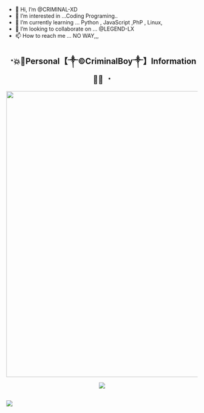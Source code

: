 
- 👋 Hi, I’m @CRIMINAL-XD
- 👀 I’m interested in ...Coding Programing..
- 🌱 I’m currently learning ... Python , JavaScript ,PhP , Linux,
- 💞️ I’m looking to collaborate on ... @LEGEND-LX
- 📫 How to reach me ... NO WAY,,,

<!---
CRIMINAL-XD/CRIMINAL-XD is a ✨ special ✨ repository because its `README.md` (this file) appears on your GitHub profile.
You can click the Preview link to take a look at your changes.
--->

<h2 align="center"><b> ⠐💥💫Personal【༒©CriminalBoy༒】Information💫💥 ⠐ </b></h2>

<p align='Middle'><a href='https://t.me/LegendHacker_IIN'><img src="https://telegra.ph/file/01b31d9569485d6793cdc.jpg" width='750"'></a></p>
<p align="center">
 
  <img src="https://readme-typing-svg.herokuapp.com?color=F77247&width=420&lines=𝑨+𝑷𝒂𝒔𝒔𝒊𝒐𝒏𝒂𝒕𝒆+𝒅𝒆𝒗𝒆𝒍𝒐𝒑𝒆𝒓+𝒇𝒓𝒐𝒎+Rajasthan%E2%9C%8C%EF%B8%8F;PHP%2C+Linux%2C+Hack%2C+Telethon%2C+Pyrogram%2C+Python%2C+Java%2C+Linux%E2%9D%A4%EF%B8%8F">
</p> 
<br>
<img src="https://readme-typing-svg.herokuapp.com?color=F77247&width=420&lines=CRIMINAL+BOY+Hacker+DarkWeb+AbuRoad%E2%9C%8C%EF%B8%8F;My%2C+Jaan%2C+%2C+My_Love%2C+MY-GF%2C+%2C+Gf%2C+My_Life_Line%E2%9D%A4%EF%B8%8F">
</p> 
<br>
